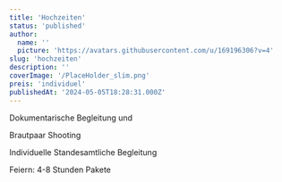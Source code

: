 ```yaml
---
title: 'Hochzeiten'
status: 'published'
author:
  name: ''
  picture: 'https://avatars.githubusercontent.com/u/169196306?v=4'
slug: 'hochzeiten'
description: ''
coverImage: '/PlaceHolder_slim.png'
preis: 'individuel'
publishedAt: '2024-05-05T18:28:31.000Z'
---
```


Dokumentarische Begleitung und

Brautpaar Shooting

Individuelle Standesamtliche Begleitung

Feiern: 4-8 Stunden Pakete